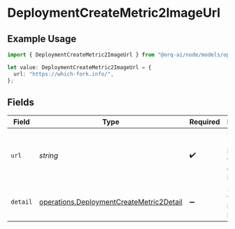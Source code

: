 # DeploymentCreateMetric2ImageUrl

## Example Usage

```typescript
import { DeploymentCreateMetric2ImageUrl } from "@orq-ai/node/models/operations";

let value: DeploymentCreateMetric2ImageUrl = {
  url: "https://which-fork.info/",
};
```

## Fields

| Field                                                                                                | Type                                                                                                 | Required                                                                                             | Description                                                                                          |
| ---------------------------------------------------------------------------------------------------- | ---------------------------------------------------------------------------------------------------- | ---------------------------------------------------------------------------------------------------- | ---------------------------------------------------------------------------------------------------- |
| `url`                                                                                                | *string*                                                                                             | :heavy_check_mark:                                                                                   | Either a URL of the image or the base64 encoded image data.                                          |
| `detail`                                                                                             | [operations.DeploymentCreateMetric2Detail](../../models/operations/deploymentcreatemetric2detail.md) | :heavy_minus_sign:                                                                                   | Specifies the detail level of the image.                                                             |